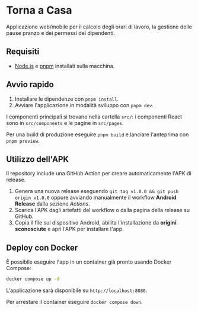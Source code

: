 # Torna a Casa

Applicazione web/mobile per il calcolo degli orari di lavoro, la gestione delle pause pranzo e dei permessi dei dipendenti.

## Requisiti

- [Node.js](https://nodejs.org/) e [pnpm](https://pnpm.io/) installati sulla macchina.

## Avvio rapido

1. Installare le dipendenze con `pnpm install`.
2. Avviare l'applicazione in modalità sviluppo con `pnpm dev`.

I componenti principali si trovano nella cartella `src/`: i componenti React sono in `src/components` e le pagine in `src/pages`.

Per una build di produzione eseguire `pnpm build` e lanciare l'anteprima con `pnpm preview`.

## Utilizzo dell'APK

Il repository include una GitHub Action per creare automaticamente l'APK di release.

1. Genera una nuova release eseguendo `git tag v1.0.0 && git push origin v1.0.0` oppure avviando manualmente il workflow **Android Release** dalla sezione *Actions*.
2. Scarica l'APK dagli artefatti del workflow o dalla pagina della release su GitHub.
3. Copia il file sul dispositivo Android, abilita l'installazione da **origini sconosciute** e apri l'APK per installare l'app.

## Deploy con Docker

È possibile eseguire l'app in un container già pronto usando Docker Compose:

```sh
docker compose up -d
```

L'applicazione sarà disponibile su `http://localhost:8080`.

Per arrestare il container eseguire `docker compose down`.

